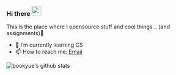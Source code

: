 
### Hi there <img src="https://media.giphy.com/media/hvRJCLFzcasrR4ia7z/giphy.gif" width="25px">

<!--
**bookyue/bookyue** is a ✨ _special_ ✨ repository because its `README.md` (this file) appears on your GitHub profile.

Here are some ideas to get you started:

- 🔭 I’m currently working on ...
- 🌱 I’m currently learning ...
- 👯 I’m looking to collaborate on ...
- 🤔 I’m looking for help with ...
- 💬 Ask me about ...
- 📫 How to reach me: ...
- 😄 Pronouns: ...
- ⚡ Fun fact: ...
-->

This is the place where I opensource stuff and cool things... (and assignments):rofl:

- 🌱 I’m currently learning CS
- 📫 How to reach me: [Email](mailto:sevenbookyue@gmail.com)

![bookyue's github stats](https://github-readme-stats.vercel.app/api?username=jiangtao69039&show_icons=true&hide_border=true)
